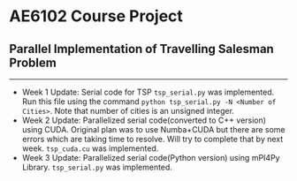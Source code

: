 # AE6102 Course Project
## Parallel Implementation of Travelling Salesman Problem
***

- Week 1 Update: Serial code for TSP `tsp_serial.py` was implemented. Run this file using the command ``python tsp_serial.py -N <Number of Cities>``. Note that number of cities is an unsigned integer.
- Week 2 Update: Parallelized serial code(converted to C++ version) using CUDA. Original plan was to use Numba+CUDA but there are some errors which are taking time to resolve. Will try to complete that by next week. `tsp_cuda.cu` was implemented.
- Week 3 Update: Parallelized serial code(Python version) using mPI4Py Library. `tsp_serial.py` was implemented.
